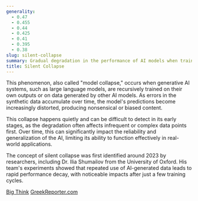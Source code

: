 ```yaml
---
generality:
  - 0.47
  - 0.455
  - 0.44
  - 0.425
  - 0.41
  - 0.395
  - 0.38
slug: silent-collapse
summary: Gradual degradation in the performance of AI models when trained on synthetic data produced by other AIs, leading to a decline in output quality over successive iterations.
title: Silent Collapse
---
```


This phenomenon, also called "model collapse," occurs when generative AI systems, such as large language models, are recursively trained on their own outputs or on data generated by other AI models. As errors in the synthetic data accumulate over time, the model's predictions become increasingly distorted, producing nonsensical or biased content.

This collapse happens quietly and can be difficult to detect in its early stages, as the degradation often affects infrequent or complex data points first. Over time, this can significantly impact the reliability and generalization of the AI, limiting its ability to function effectively in real-world applications.

The concept of silent collapse was first identified around 2023 by researchers, including Dr. Ilia Shumailov from the University of Oxford. His team's experiments showed that repeated use of AI-generated data leads to rapid performance decay, with noticeable impacts after just a few training cycles​.

[Big Think](https://bigthink.com/the-future/ai-model-collapse/)
[GreekReporter.com](https://greekreporter.com/2024/08/29/ai-silent-self-destruction-threat-internet/)
